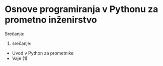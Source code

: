 # Osnove programiranja v Pythonu za prometno inženirstvo

Srečanja:

1. srečanje:
- Uvod v Python za prometnike
- Vaje (1) 
